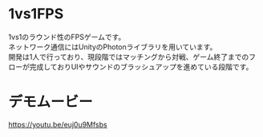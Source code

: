 # 1vs1FPS
1vs1のラウンド性のFPSゲームです。  
ネットワーク通信にはUnityのPhotonライブラリを用いています。  
開発は1人で行っており、現段階ではマッチングから対戦、ゲーム終了までのフローが完成しておりUIやサウンドのブラッシュアップを進めている段階です。

# デモムービー
https://youtu.be/euj0u9Mfsbs
